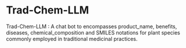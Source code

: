 # Trad-Chem-LLM
Trad-Chem-LLM : A chat bot to encompasses product_name, benefits, diseases, chemical_composition and SMILES notations for plant species commonly employed in traditional medicinal practices.
